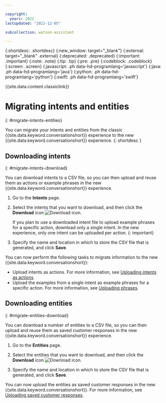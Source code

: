 ```yaml
---

copyright:
  years: 2022
lastupdated: "2022-12-05"

subcollection: watson-assistant

---
```


{:shortdesc: .shortdesc}
{:new_window: target="_blank"}
{:external: target="_blank" .external}
{:deprecated: .deprecated}
{:important: .important}
{:note: .note}
{:tip: .tip}
{:pre: .pre}
{:codeblock: .codeblock}
{:screen: .screen}
{:javascript: .ph data-hd-programlang='javascript'}
{:java: .ph data-hd-programlang='java'}
{:python: .ph data-hd-programlang='python'}
{:swift: .ph data-hd-programlang='swift'}

{{site.data.content.classiclink}}

# Migrating intents and entities
{: #migrate-intents-entities}

You can migrate your intents and entities from the classic {{site.data.keyword.conversationshort}} experience to the new {{site.data.keyword.conversationshort}} experience.
{: shortdesc }

## Downloading intents
{: #migrate-intents-download}

You can download intents to a CSV file, so you can then upload and reuse them as actions or example phrases in the new {{site.data.keyword.conversationshort}} experience.

1. Go to the **Intents** page.

1. Select the intents that you want to download, and then click the **Download** icon ![Download icon](images/download-icon.png).

    If you plan to use a downloaded intent file to upload example phrases for a specific action, download only a single intent. In the new experience, only one intent can be uploaded per action.
    {: important}

1. Specify the name and location in which to store the CSV file that is generated, and click **Save**.

You can now perform the following tasks to migrate information to the new {{site.data.keyword.conversationshort}}:
- Upload intents as actions. For more information, see [Uploading intents as actions](/docs/watson-assistant?topic=watson-assistant-upload-download-actions#upload-download-actions-upload-intents).
- Upload the examples from a single intent as example phrases for a specific action. For more information, see [Uploading phrases](/docs/watson-assistant?topic=watson-assistant-understand-questions#understand-questions-uploading-examples).

## Downloading entities
{: #migrate-entities-download}

You can download a number of entities to a CSV file, so you can then upload and reuse them as saved customer responses in the new {{site.data.keyword.conversationshort}} experience.

1. Go to the **Entities** page.

1. Select the entities that you want to download, and then click the **Download** icon ![Download icon](images/download-icon.png).

1. Specify the name and location in which to store the CSV file that is generated, and click **Save**.

You can now upload the entities as saved customer responses in the new {{site.data.keyword.conversationshort}}. For more information, see [Uploading saved customer responses](/docs/watson-assistant?topic=watson-assistant-collect-info#uploading-saved-customer-response).
